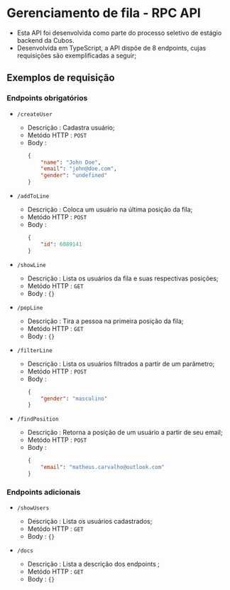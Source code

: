 # Gerenciamento de fila - RPC API
- Esta API foi desenvolvida como parte do processo seletivo de estágio backend da Cubos.
- Desenvolvida em TypeScript, a API dispõe de 8 endpoints, cujas requisições são exemplificadas a seguir;

## Exemplos de requisição

### Endpoints obrigatórios
- `/createUser`
    - Descrição : Cadastra usuário;
    - Metódo HTTP : ``POST``
    - Body : 
        ```json
        {
            "name": "John Doe",
            "email": "john@doe.com",
            "gender": "undefined"
        }
        ```

- `/addToLine`
    - Descrição : Coloca um usuário na última posição da fila;
    - Metódo HTTP : `POST`
    - Body :     
        ```json
        {
            "id": 6089141
        }
        ```

- `/showLine`
    - Descrição : Lista os usuários da fila e suas respectivas posições;
    - Metódo HTTP : `GET`
    - Body : `{}`

- `/popLine`
    - Descrição : Tira a pessoa na primeira posição da fila;
    - Metódo HTTP : `GET`
    - Body : `{}`


- `/filterLine`
    - Descrição : Lista os usuários filtrados a partir de um parâmetro;
    - Metódo HTTP : `POST`
    - Body : 
        ```json
        {
            "gender": "masculino"
        }
        ```

- `/findPosition`
    - Descrição : Retorna a posição de um usuário a partir de seu email;
    - Metódo HTTP : `POST`
    - Body : 
        ```json
        {
            "email": "matheus.carvalho@outlook.com"
        }
        ```
    
    
### Endpoints adicionais 

- `/showUsers`
  - Descrição : Lista os usuários cadastrados;
  - Metódo HTTP : `GET`
  - Body : `{}`

- `/docs`
  - Descrição : Lista a descrição dos endpoints ;
  - Metódo HTTP : `GET`
  - Body : `{}`


